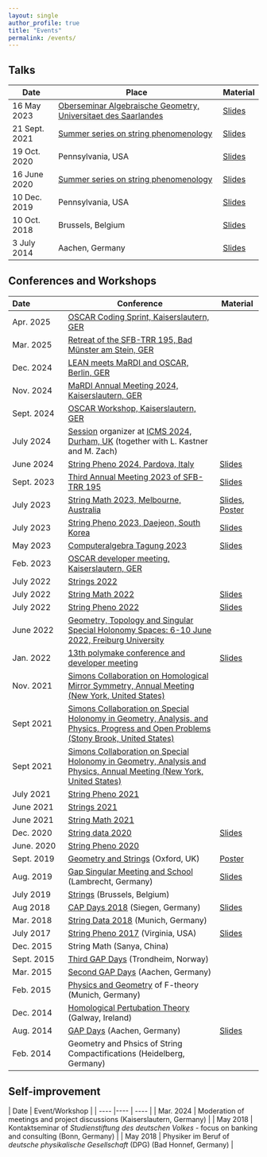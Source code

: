 ```yaml
---
layout: single
author_profile: true
title: "Events"
permalink: /events/
---
```


## Talks

| Date | Place | Material |
| ---- | ---- | ---- |
| 16 May 2023 | [Oberseminar Algebraische Geometry, Universitaet des Saarlandes](https://www.uni-saarland.de/lehrstuhl/lazic/oberseminar-algebraische-geometrie.html) | [Slides](/Materials/Events/TalkSBMay2023.pdf) |
| 21 Sept. 2021   | [Summer series on string phenomenology](https://sites.google.com/view/string-pheno-seminars/) | [Slides](/Materials/Events/MartinBies-RootBundle-StringSummerSeriesAPresentation.pdf) |
| 19 Oct. 2020 | Pennsylvania, USA | [Slides](/Materials/Events/TalkUpennOctober19-2020.pdf) |
| 16 June 2020   | [Summer series on string phenomenology](https://stringphenoseminars.github.io/) | [Slides](/Materials/Events/PresentationSummerSeries.pdf) |
| 10 Dec. 2019   | Pennsylvania, USA | [Slides](/Materials/Events/TalkUPenn19.pdf) |
| 10 Oct. 2018   | Brussels, Belgium | [Slides](/Materials/Events/Brussels.pdf) |
| 3 July 2014   | Aachen, Germany | [Slides](/Materials/Events/PresentationAachen.pdf) |


## Conferences and Workshops

| Date&nbsp;&nbsp;&nbsp;&nbsp;&nbsp;&nbsp;&nbsp;&nbsp;&nbsp;&nbsp;&nbsp;&nbsp;&nbsp;&nbsp;| Conference | Material |
| ---- | ---- | ---- |
| Apr. 2025 | [OSCAR Coding Sprint, Kaiserslautern, GER](https://www.oscar-system.org/events/meetings/2025-03/) | |
| Mar. 2025 | [Retreat of the SFB-TRR 195, Bad Münster am Stein, GER](https://www.computeralgebra.de/sfb/events/retreat-2025-of-the-sfb-195/) | |
| Dec. 2024 | [LEAN meets MaRDI and OSCAR, Berlin, GER](https://polymake.org/doku.php/workshops/lean_workshop1224) | |
| Nov. 2024 | [MaRDI Annual Meeting 2024, Kaiserslautern, GER](https://www.itwm.fraunhofer.de/de/messen-veranstaltungen/2024/2024_11_18_mardi-annual-meeting.html) | |
| Sept. 2024 | [OSCAR Workshop, Kaiserslautern, GER](https://www.oscar-system.org/events/meetings/2024-09/) | |
| July 2024 | [Session](https://icms-conference.org/2024/sessions/session_Bies_Kastner_Zach/) organizer at [ICMS 2024, Durham, UK](https://maths.dur.ac.uk/icms2024/ICMS2024.html) (together with L. Kastner and M. Zach) | |
| June 2024 | [String Pheno 2024, Pardova, Italy](https://indico.dfa.unipd.it/event/1051/) | [Slides](/Materials/Events/MartinBiesStringPheno2024.pdf) |
| Sept. 2023 | [Third Annual Meeting 2023 of SFB-TRR 195](https://www.math.uni-sb.de/ag/brandhorst/index.php?option=com_content&view=article&id=38:3rd-annual-meeting-sfb-trr-196-2023&catid=30&Itemid=109&lang=en) | [Slides](/Materials/Events/PresentationSFBMeeting2023MartinBies.pdf) |
| July 2023 | [String Math 2023, Melbourne, Australia](https://indico.cern.ch/event/1270020/) | [Slides](/Materials/Events/PresentationStringMath2023MartinBies.pdf), [Poster](/Materials/Events/PosterMartinBiesStringMath2023.pdf) |
| July 2023 | [String Pheno 2023, Daejeon, South Korea](https://indico.cern.ch/event/1270020/) | [Slides](/Materials/Events/PresentationStringPheno2023MartinBies.pdf) |
| May 2023 | [Computeralgebra Tagung 2023](https://konferenz.uni-hannover.de/event/83/) | [Slides](/Materials/Events/PresentationCAT2023MartinBies.pdf) |
| Feb. 2023 | [OSCAR developer meeting, Kaiserslautern, GER](https://www.oscar-system.org/events/meetings/2023-02/) | |
| July 2022 | [Strings 2022](https://indico.cern.ch/event/1085701/) | |
| July 2022 | [String Math 2022](https://stringmath2022.fuw.edu.pl/) | [Slides](/Materials/Events/MartinBies-StringMath2022.pdf) |
| July 2022 | [String Pheno 2022](http://www.maths.liv.ac.uk/stringpheno2022/index.html) | [Slides](/Materials/Events/MartinBies-StringPheno2022.pdf) |
| June 2022 | [Geometry, Topology and Singular Special Holonomy Spaces: 6-10 June 2022, Freiburg University](https://sites.duke.edu/scshgap/geometry-topology-and-singular-special-holonomy-spaces-6-10-june-2022-freiburg-university/) | |
| Jan. 2022 | [13th polymake conference and developer meeting](https://polymake.org/doku.php/workshops/workshop0122) | [Slides](/Materials/Events/MartinBies-PolymakeWorkshop2022.pdf) |
| Nov. 2021 | [Simons Collaboration on Homological Mirror Symmetry, Annual Meeting (New York, United States)](https://indico.flatironinstitute.org/event/2700/) | |
| Sept 2021 | [Simons Collaboration on Special Holonomy in Geometry, Analysis, and Physics, Progress and Open Problems (Stony Brook, United States)](https://sites.duke.edu/scshgap/progress-and-open-problems-2021-september-12-15-2021-scgp-stony-brook/) | |
| Sept 2021 | [Simons Collaboration on Special Holonomy in Geometry, Analysis and Physics, Annual Meeting (New York, United States)](https://philanthropynewyork.org/news/simons-collaboration-special-holonomy-geometry-analysis-and-physics-first-annual-meeting) | |
| July 2021   | [String Pheno 2021](https://indico.cern.ch/event/1034944/) | |
| June 2021   | [Strings 2021](https://www.ictp-saifr.org/strings2021/) | |
| June 2021   | [String Math 2021](https://impa.br/en_US/eventos-do-impa/2021-2/string-math-2021/) | |
| Dec. 2020    | [String data 2020](https://indico.cern.ch/event/958074/overview) | [Slides](/Materials/Events/StringData2020MartinBies.pdf) |
| June. 2020   | [String Pheno 2020](https://web.northeastern.edu/het/string_pheno/) | |
| Sept. 2019   | [Geometry and Strings](https://sites.google.com/view/geometryandstrings2019/home) (Oxford, UK) | [Poster](/Materials/Events/PosterOxford2019.pdf) |
| Aug. 2019   | [Gap Singular Meeting and School](https://opendreamkit.org/meetings/2019-04-02-GAPSingularMeeting/) (Lambrecht, Germany) | [Slides](/Materials/Events/GapSingularMeeting.pdf) |
| July 2019   | [Strings](https://sis-pc15.ulb.ac.be/event/2/) (Brussels, Belgium) | |
| Aug 2018   | [CAP Days 2018](https://homalg-project.github.io/capdays-2018/) (Siegen, Germany) | [Slides](/Materials/Events/CAP18_presentation.pdf) |
| Mar. 2018 | [String Data 2018](https://indico.mpp.mpg.de/event/5578/) (Munich, Germany) | |
| July 2017  | [String Pheno 2017](http://www.cpe.vt.edu/stringpheno17/index.html) (Virginia, USA) | [Slides](/Materials/Events/StringPheno17_presentation.pdf) |
| Dec. 2015  | String Math (Sanya, China) | |
| Sept. 2015 | [Third GAP Days](https://www.gapdays.de/gapdays2015-fall/) (Trondheim, Norway) |
| Mar. 2015 | [Second GAP Days](https://www.gapdays.de/gapdays2015-spring/) (Aachen, Germany) |
| Feb. 2015  | [Physics and Geometry](http://wwwth.mpp.mpg.de/conf/f-theory15/) of F-theory (Munich, Germany) |
| Dec. 2014  | [Homological Pertubation Theory](http://hamilton.nuigalway.ie/HPT/) (Galway, Ireland) |
| Aug. 2014  | [GAP Days](https://www.gapdays.de/gapdays2014/) (Aachen, Germany) | [Slides](/Materials/Events/GAP14_presentation.pdf) |
| Feb. 2014  | Geometry and Phsics of String Compactifications (Heidelberg, Germany) | |


## Self-improvement

| Date | Event/Workshop |
| ---- |---- | ---- |
| Mar. 2024 | Moderation of meetings and project discussions (Kaiserslautern, Germany) |
| May 2018 | Kontaktseminar of *Studienstiftung des deutschen Volkes* - focus on banking and consulting (Bonn, Germany) |
| May 2018 | Physiker im Beruf of *deutsche physikalische Gesellschaft* (DPG) (Bad Honnef, Germany) |
